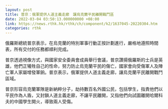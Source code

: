 ```yaml
---
layout: post
title: 普京：俄軍提供人道主義走廊　讓烏克蘭平民離開戰鬥區
date: 2022-03-04 03:50:13.000000000 +08:00
link: https://news.rthk.hk/rthk/ch/component/k2/1637045-20220304.htm
categories: rthk
---
```


俄羅斯總統普京表示，在烏克蘭的特別軍事行動正按計劃進行，嚴格地遵照時間表，所有交付的任務都順利完成。

普京透過視像方式，與國家安全委員會成員舉行會議，普京讚揚俄羅斯的士兵是英雄，他們正犧牲自己的性命，努力防止烏克蘭平民的傷亡，國家會向受傷軍人及陣亡軍人家屬增發軍餉。普京表示，俄軍提供人道主義走廊，讓烏克蘭平民離開戰鬥區域。

普京形容烏克蘭軍隊是新納粹分子，劫持數百名外國公民，包括學生，指責他們以平民作為人盾，又封鎖人道主義走廊，不讓平民離開，又指他們向試圖離開哈爾科夫的中國學生開火，導致兩人受傷。
